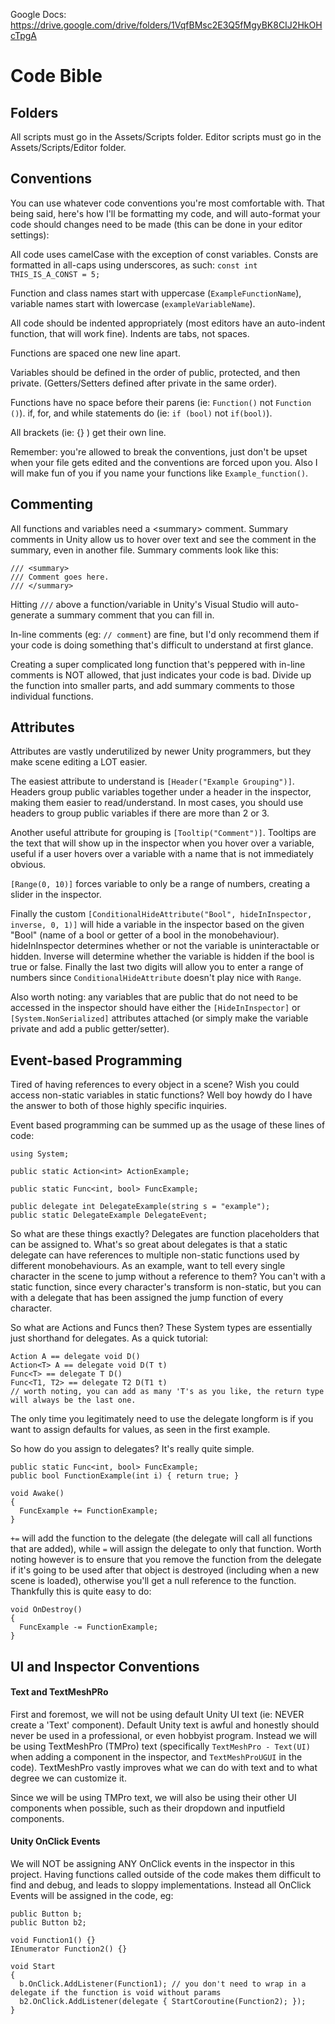 Google Docs: https://drive.google.com/drive/folders/1VqfBMsc2E3Q5fMgyBK8CIJ2HkOHcTpgA

# Code Bible

## Folders

All scripts must go in the Assets/Scripts folder. Editor scripts must go in the Assets/Scripts/Editor folder. 

## Conventions

You can use whatever code conventions you're most comfortable with. That being said, here's how I'll be formatting my code, and will auto-format your code should changes need to be made (this can be done in your editor settings): 

All code uses camelCase with the exception of const variables. Consts are formatted in all-caps using underscores, as such: 
`const int THIS_IS_A_CONST = 5;`

Function and class names start with uppercase (`ExampleFunctionName`), variable names start with lowercase (`exampleVariableName`).

All code should be indented appropriately (most editors have an auto-indent function, that will work fine). Indents are tabs, not spaces. 

Functions are spaced one new line apart. 

Variables should be defined in the order of public, protected, and then private. (Getters/Setters defined after private in the same order). 

Functions have no space before their parens (ie: `Function()` not `Function ()`). if, for, and while statements do (ie: `if (bool)` not `if(bool)`). 

All brackets (ie: {} ) get their own line.

Remember: you're allowed to break the conventions, just don't be upset when your file gets edited and the conventions are forced upon you. Also I will make fun of you if you name your functions like `Example_function()`. 

## Commenting

All functions and variables need a \<summary\> comment. Summary comments in Unity allow us to hover over text and see the comment in the summary, even in another file. Summary comments look like this:

```
/// <summary>
/// Comment goes here. 
/// </summary>
```

Hitting `///` above a function/variable in Unity's Visual Studio will auto-generate a summary comment that you can fill in. 

In-line comments (eg: `// comment`) are fine, but I'd only recommend them if your code is doing something that's difficult to understand at first glance. 

Creating a super complicated long function that's peppered with in-line comments is NOT allowed, that just indicates your code is bad. Divide up the function into smaller parts, and add summary comments to those individual functions. 

## Attributes

Attributes are vastly underutilized by newer Unity programmers, but they make scene editing a LOT easier. 

The easiest attribute to understand is `[Header("Example Grouping")]`. Headers group public variables together under a header in the inspector, making them easier to read/understand. In most cases, you should use headers to group public variables if there are more than 2 or 3. 

Another useful attribute for grouping is `[Tooltip("Comment")]`. Tooltips are the text that will show up in the inspector when you hover over a variable, useful if a user hovers over a variable with a name that is not immediately obvious. 

`[Range(0, 10)]` forces variable to only be a range of numbers, creating a slider in the inspector. 

Finally the custom `[ConditionalHideAttribute("Bool", hideInInspector, inverse, 0, 1)]` will hide a variable in the inspector based on the given "Bool" (name of a bool or getter of a bool in the monobehaviour). hideInInspector determines whether or not the variable is uninteractable or hidden. Inverse will determine whether the variable is hidden if the bool is true or false. Finally the last two digits will allow you to enter a range of numbers since `ConditionalHideAttribute` doesn't play nice with `Range`. 

Also worth noting: any variables that are public that do not need to be accessed in the inspector should have either the `[HideInInspector]` or `[System.NonSerialized]` attributes attached (or simply make the variable private and add a public getter/setter). 

## Event-based Programming

Tired of having references to every object in a scene? Wish you could access non-static variables in static functions? Well boy howdy do I have the answer to both of those highly specific inquiries. 

Event based programming can be summed up as the usage of these lines of code:

```
using System;

public static Action<int> ActionExample;

public static Func<int, bool> FuncExample;

public delegate int DelegateExample(string s = "example");
public static DelegateExample DelegateEvent;
```

So what are these things exactly? Delegates are function placeholders that can be assigned to. What's so great about delegates is that a static delegate can have references to multiple non-static functions used by different monobehaviours. As an example, want to tell every single character in the scene to jump without a reference to them? You can't with a static function, since every character's transform is non-static, but you can with a delegate that has been assigned the jump function of every character. 

So what are Actions and Funcs then? These System types are essentially just shorthand for delegates. As a quick tutorial:
```
Action A == delegate void D()
Action<T> A == delegate void D(T t)
Func<T> == delegate T D()
Func<T1, T2> == delegate T2 D(T1 t) 
// worth noting, you can add as many 'T's as you like, the return type will always be the last one. 
```
The only time you legitimately need to use the delegate longform is if you want to assign defaults for values, as seen in the first example. 

So how do you assign to delegates? It's really quite simple. 
```
public static Func<int, bool> FuncExample;
public bool FunctionExample(int i) { return true; }

void Awake() 
{
  FuncExample += FunctionExample;
}
```
`+=` will add the function to the delegate (the delegate will call all functions that are added), while `=` will assign the delegate to only that function. Worth noting however is to ensure that you remove the function from the delegate if it's going to be used after that object is destroyed (including when a new scene is loaded), otherwise you'll get a null reference to the function. Thankfully this is quite easy to do:
```
void OnDestroy() 
{
  FuncExample -= FunctionExample;
}
```

## UI and Inspector Conventions

#### Text and TextMeshPRo
First and foremost, we will not be using default Unity UI text (ie: NEVER create a 'Text' component). Default Unity text is awful and honestly should never be used in a professional, or even hobbyist program. Instead we will be using TextMeshPro (TMPro) text (specifically `TextMeshPro - Text(UI)` when adding a component in the inspector, and `TextMeshProUGUI` in the code). TextMeshPro vastly improves what we can do with text and to what degree we can customize it. 

Since we will be using TMPro text, we will also be using their other UI components when possible, such as their dropdown and inputfield components. 

#### Unity OnClick Events
We will NOT be assigning ANY OnClick events in the inspector in this project. Having functions called outside of the code makes them difficult to find and debug, and leads to sloppy implementations. Instead all OnClick Events will be assigned in the code, eg:

```
public Button b;
public Button b2;

void Function1() {}
IEnumerator Function2() {}

void Start 
{
  b.OnClick.AddListener(Function1); // you don't need to wrap in a delegate if the function is void without params
  b2.OnClick.AddListener(delegate { StartCoroutine(Function2); });
}
```
